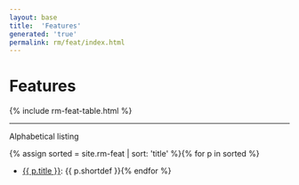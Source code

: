 ```yaml
---
layout: base
title:  'Features'
generated: 'true'
permalink: rm/feat/index.html
---
```


# Features

{% include rm-feat-table.html %}

----------

Alphabetical listing

{% assign sorted = site.rm-feat | sort: 'title' %}{% for p in sorted %}
* [{{ p.title }}](): {{ p.shortdef }}{% endfor %}
